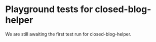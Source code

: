 # Playground tests for closed-blog-helper
We are still awaiting the first test run for closed-blog-helper.

